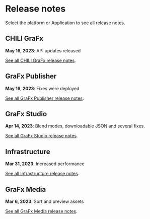 # Release notes

Select the platform or Application to see all release notes.

## CHILI GraFx

**May 16, 2023**: API updates released

[See all CHILI GraFx release notes](/release-notes/CHILI-GraFx/).


## GraFx Publisher

**May 16, 2023**: Fixes were deployed 

[See all GraFx Publisher release notes](/release-notes/GraFx-Publisher/).


## GraFx Studio

**Apr 14, 2023**: Blend modes, downloadable JSON and several fixes.

[See all GraFx Studio release notes](/release-notes/GraFx-Studio/).


## Infrastructure

**Mar 31, 2023**: Increased performance

[See all Infrastructure release notes](/release-notes/Infrastructure/).

## GraFx Media

**Mar 6, 2023**: Sort and preview assets

[See all GraFx Media release notes](/release-notes/GraFx-Media/).